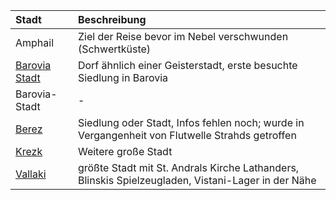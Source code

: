 | Stadt | Beschreibung |
|:------------|:----------------|
| Amphail | Ziel der Reise bevor im Nebel verschwunden (Schwertküste) |
| [Barovia Stadt](https://lolindhir.github.io/PnP/campaigns/strahd/locations/barovia_stadt) | Dorf ähnlich einer Geisterstadt, erste besuchte Siedlung in Barovia |
| Barovia-Stadt | - |
| [Berez](https://lolindhir.github.io/PnP/campaigns/strahd/locations/berez) | Siedlung oder Stadt, Infos fehlen noch; wurde in Vergangenheit von Flutwelle Strahds getroffen |
| [Krezk](https://lolindhir.github.io/PnP/campaigns/strahd/locations/krezk) | Weitere große Stadt |
| [Vallaki](https://lolindhir.github.io/PnP/campaigns/strahd/locations/vallaki) | größte Stadt mit St. Andrals Kirche Lathanders, Blinskis Spielzeugladen, Vistani-Lager in der Nähe |
